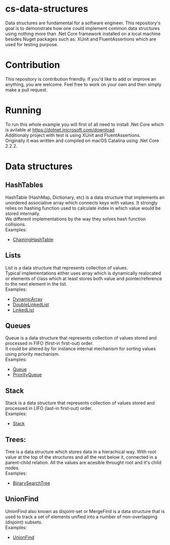 # cs-data-structures
Data structures are fundamental for a software engineer. This repository's goal is to demonstrate how one could implement common data structures using nothing more than .Net Core framework installed on a local machine besides Nuget packages such as: XUnit and FluentAssertions which are used for testing purpose.
# Contribution
This repository is contribution friendly. If you'd like to add or improve an anything, you are welcome. Feel free to work on your own and then simply make a pull request.
# Running
To run this whole example you will first of all need to install .Net Core which is avilable at https://dotnet.microsoft.com/download  
Additionaly project with test is using XUnit and FluentAssertions.  
Originally it was written and compiled on macOS Catalina using .Net Core 2.2.2. 
# Data structures
## HashTables
HashTable (HashMap, Dictionary, etc) is a data structure that implements an unordered associative array which connects keys with values. It strongly relies on hashing function used to calculate index in which value would be stored internally.  
We different implementations by the way they solves hash function collisions.  
Examples:
  * [ChainingHashTable](https://github.com/tyburam/cs-data-structures/blob/master/cs-data-structures/DataStructures/ChainingHashTable.cs)
## Lists
List is a data structure that represents collection of values.  
Typical implementations either uses array which is dynamically realocated or elements of class which at least stores both value and pointer/reference to the next element in the list.  
Examples:
  * [DynamicArray](https://github.com/tyburam/cs-data-structures/blob/master/cs-data-structures/DataStructures/DynamicArray.cs)
  * [DoubleLinkedList](https://github.com/tyburam/cs-data-structures/blob/master/cs-data-structures/DataStructures/DoubleLinkedList.cs)
  * [LinkedList](https://github.com/tyburam/cs-data-structures/blob/master/cs-data-structures/DataStructures/LinkedList.cs)
## Queues
Queue is a data structure that represents collection of values stored and processed in FIFO (first-in first-out) order.  
It could be altered by for instance internal mechanism for sorting values using priority mechanism.  
Examples:
  * [Queue](https://github.com/tyburam/cs-data-structures/blob/master/cs-data-structures/DataStructures/Queue.cs)
  * [PriorityQueue](https://github.com/tyburam/cs-data-structures/blob/master/cs-data-structures/DataStructures/PriorityQueue.cs)
## Stack
Stack is a data structure that represents collection of values stored and processed in LIFO (last-in first-out) order.  
Examples:
  * [Stack](https://github.com/tyburam/cs-data-structures/blob/master/cs-data-structures/DataStructures/Stack.cs)
## Trees:
Tree is a data structure which stores data in a hierachical way. With root value at the top of the structures and all the rest below it, connected in a parent-child relation. All the values are acesible throught root and it's child nodes.  
Examples: 
  * [BinarySearchTree](https://github.com/tyburam/cs-data-structures/blob/master/cs-data-structures/DataStructures/BinarySearchTree.cs)
## UnionFind
UnionFind also known as disjoint-set or MergeFind is a data structure that is used to track a set of elements unified into a number of non-overlapping (disjoint) subsets.  
Examples:  
* [UnionFind](https://github.com/tyburam/cs-data-structures/blob/master/cs-data-structures/DataStructures/UnionFind.cs)